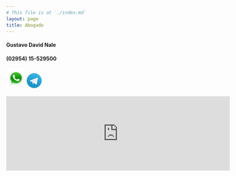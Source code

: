 ```yaml
---
# This file is at `./index.md`
layout: page
title: Abogado
---
```

#### Gustavo David Nale

#### (02954) 15-529500  


#### [![](/images/whatsapp.png)](https://wa.me/5492954529500/)  [![](/images/telegram.png)](https://t.me/gustavo_ok/)  
  

<div class="mapouter"><div class="gmap_canvas"><iframe width="600" height="200" id="gmap_canvas" src="https://maps.google.com/maps?q=gral%20pico%2074,%20santa%20rosa,%20la%20pampa&t=&z=17&ie=UTF8&iwloc=&output=embed" frameborder="0" scrolling="no" marginheight="0" marginwidth="0"></iframe><a href="https://fmovies-online.net"></a><br><style>.mapouter{position:relative;text-align:center;height:200px;width:600px;}</style><a href="https://www.embedgooglemap.net">get google map embed code</a><style>.gmap_canvas {overflow:hidden;background:none!important;height:200px;width:600px;}</style></div></div>
